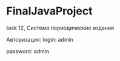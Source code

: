 # FinalJavaProject
task 12, Система периодические издания

Авторизация:
login: admin

password: admin

